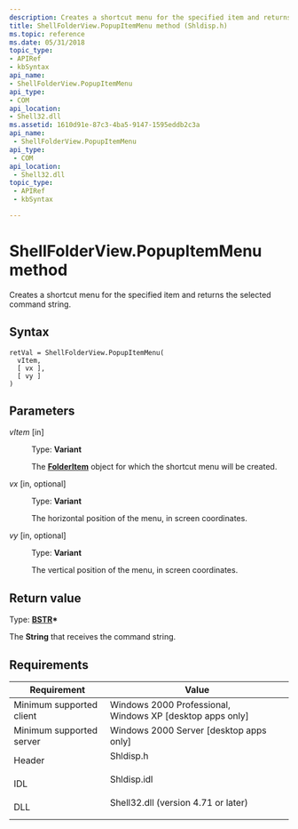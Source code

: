 ```yaml
---
description: Creates a shortcut menu for the specified item and returns the selected command string.
title: ShellFolderView.PopupItemMenu method (Shldisp.h)
ms.topic: reference
ms.date: 05/31/2018
topic_type: 
- APIRef
- kbSyntax
api_name: 
- ShellFolderView.PopupItemMenu
api_type: 
- COM
api_location: 
- Shell32.dll
ms.assetid: 1610d91e-87c3-4ba5-9147-1595eddb2c3a
api_name: 
 - ShellFolderView.PopupItemMenu
api_type: 
 - COM
api_location: 
 - Shell32.dll
topic_type: 
 - APIRef
 - kbSyntax

---
```


# ShellFolderView.PopupItemMenu method

Creates a shortcut menu for the specified item and returns the selected command string.

## Syntax


```JScript
retVal = ShellFolderView.PopupItemMenu(
  vItem,
  [ vx ],
  [ vy ]
)
```



## Parameters

<dl> <dt>

*vItem* \[in\]
</dt> <dd>

Type: **Variant**

The [**FolderItem**](folderitem.md) object for which the shortcut menu will be created.

</dd> <dt>

*vx* \[in, optional\]
</dt> <dd>

Type: **Variant**

The horizontal position of the menu, in screen coordinates.

</dd> <dt>

*vy* \[in, optional\]
</dt> <dd>

Type: **Variant**

The vertical position of the menu, in screen coordinates.

</dd> </dl>

## Return value

Type: **[**BSTR**](/previous-versions/windows/desktop/automat/bstr)\***

The **String** that receives the command string.

## Requirements



| Requirement | Value |
|-------------------------------------|----------------------------------------------------------------------------------------------------------------|
| Minimum supported client<br/> | Windows 2000 Professional, Windows XP \[desktop apps only\]<br/>                                         |
| Minimum supported server<br/> | Windows 2000 Server \[desktop apps only\]<br/>                                                           |
| Header<br/>                   | <dl> <dt>Shldisp.h</dt> </dl>                           |
| IDL<br/>                      | <dl> <dt>Shldisp.idl</dt> </dl>                         |
| DLL<br/>                      | <dl> <dt>Shell32.dll (version 4.71 or later)</dt> </dl> |



 

 
